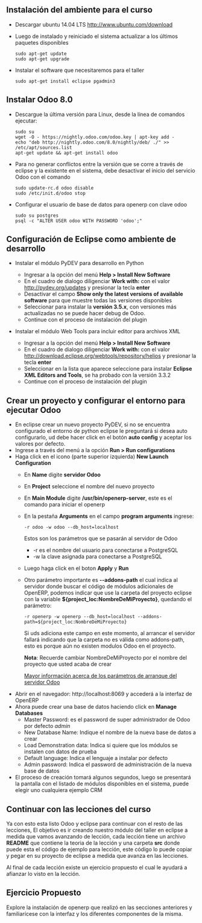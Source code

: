 Instalación del ambiente para el curso
--------------------------------------

*   Descargar ubuntu 14.04 LTS http://www.ubuntu.com/download

*   Luego de instalado y reiniciado el sistema actualizar a los últimos paquetes disponibles

        sudo apt-get update
        sudo apt-get upgrade

*   Instalar el software que necesitaremos para el taller

        sudo apt-get install eclipse pgadmin3

Instalar Odoo 8.0
--------------------

*   Descargue la última versión para Linux, desde la línea de comandos ejecutar:

        sudo su
        wget -O - https://nightly.odoo.com/odoo.key | apt-key add -
        echo "deb http://nightly.odoo.com/8.0/nightly/deb/ ./" >> /etc/apt/sources.list
        apt-get update && apt-get install odoo

*   Para no generar conflictos entre la versión que se corre a través de eclipse y la existente en el sistema, debe desactivar el inicio del servicio Odoo con el comando

        sudo update-rc.d odoo disable
        sudo /etc/init.d/odoo stop

*   Configurar el usuario de base de datos para openerp con clave odoo

        sudo su postgres
        psql -c "ALTER USER odoo WITH PASSWORD 'odoo';"

## Configuración de Eclipse como ambiente de desarrollo

*   Instalar el módulo PyDEV para desarrollo en Python
    * Ingresar a la opción del menú **Help > Install New Software**
    * En el cuadro de dialogo diligenciar **Work with:** con el valor http://pydev.org/updates y presionar la tecla **enter**
    * Desactivar el campo **Show only the latest versions of available software** para que muestre todas las versiones disponibles
    * Seleccionar para instalar la **versión 3.5.x**, con versiones más actualizadas no se puede hacer debug de Odoo.
    * Continue con el proceso de instalación del plugin

*   Instalar el módulo Web Tools para incluir editor para archivos XML
    * Ingresar a la opción del menú **Help > Install New Software**
    * En el cuadro de dialogo diligenciar **Work with:** con el valor http://download.eclipse.org/webtools/repository/helios y presionar la tecla **enter**
    * Seleccionar en la lista que aparece seleccione para instalar **Eclipse XML Editors and Tools**, se ha probado con la versión 3.3.2
    * Continue con el proceso de instalación del plugin

## Crear un proyecto y configurar el entorno para ejecutar Odoo

-   En eclipse crear un nuevo proyecto PyDEV, si no se encuentra configurado el entorno de python eclipse le preguntará si desea auto configurarlo, ud debe hacer click en el botón **auto config** y aceptar los valores por defecto.
-   Ingrese a través del menú a la opción **Run > Run configurations**
-   Haga click en el icono (parte superior izquierda) **New Launch Configuration**
    -   En **Name** digite **servidor Odoo**
    -   En **Project** seleccione el nombre del nuevo proyecto
    -   En **Main Module** digite **/usr/bin/openerp-server**, este es el comando para iniciar el openerp
    -   En la pestaña **Arguments** en el campo **program arguments** ingrese:

            -r odoo -w odoo --db_host=localhost

        Estos son los parámetros que se pasarán al servidor de Odoo

        - -r es el nombre del usuario para conectarse a PostgreSQL
        - -w la clave asignada para conectarse a PostgreSQL

    -   Luego haga click en el boton **Apply** y **Run**
    -   Otro parámetro importante es **--addons-path** el cual indica al servidor donde buscar el código de módulos adicionales de OpenERP, podemos indicar que use la carpeta del proyecto eclipse con la variable **${project_loc:NombreDeMiProyecto}**, quedando el parámetro:

            -r openerp -w openerp --db_host=localhost --addons-path=${project_loc:NombreDeMiProyecto}

        Si uds adiciona este campo en este momento, al arrancar el servidor fallará indicando que la carpeta no es válida como addons-path, esto es porque aún no existen modulos Odoo en el proyecto.

        **Nota**: Recuerde cambiar NombreDeMiProyecto por el nombre del proyecto que usted acaba de crear
        
        [Mayor información acerca de los parámetros de arranque del servidor Odoo](https://www.odoo.com/documentation/8.0/reference/cmdline.html#running-the-server)

*   Abrir en el navegador: http://localhost:8069 y accederá a la interfaz de OpenERP
*   Ahora puede crear una base de datos haciendo click en **Manage Databases**
     * Master Password: es el password de super administrador de Odoo por defecto *admin*
     * New Database Name: Indique el nombre de la nueva base de datos a crear
     * Load Demonstration data: Indica si quiere que los módulos se instalen con datos de prueba
     * Default language: Indica el lenguaje a instalar por defecto
     * Admin password: Indica el password de administración de la nueva base de datos
*   El proceso de creación tomará algunos segundos, luego se presentará la pantalla con el listado de módulos disponibles en el sistema, puede elegir uno cualquiera ejemplo CRM

## Continuar con las lecciones del curso

Ya con esto esta listo Odoo y eclipse para continuar con el resto de las lecciones, El objetivo es ir creando nuestro módulo del taller en eclipse a medida que vamos avanzando de lección, cada lección tiene un archivo **README** que contiene la teoria de la lección y una carpeta **src** donde puede esta el código de ejemplo para lección, este código lo puede copiar y pegar en su proyecto de eclipse a medida que avanza en las lecciones. 

Al final de cada lección existe un ejercicio propuesto el cual le ayudará a afianzar lo visto en la lección.

## Ejercicio Propuesto

Explore la instalación de openerp que realizó en las secciones anteriores y familiarícese con la interfaz y los diferentes componentes de la misma.

